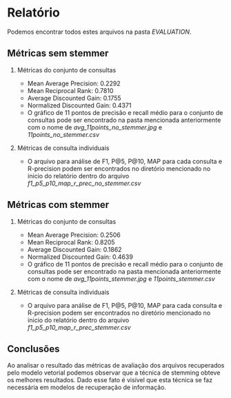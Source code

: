 # Relatório
Podemos encontrar todos estes arquivos na pasta _EVALUATION_.
## Métricas sem stemmer
1. Métricas do conjunto de consultas
    - Mean Average Precision: 0.2292
    - Mean Reciprocal Rank: 0.7810
    - Average Discounted Gain: 0.1755
    - Normalized Discounted Gain: 0.4371
    - O gráfico de 11 pontos de precisão e recall médio para o conjunto de consultas pode ser encontrado na pasta mencionada anteriormente com o nome de _avg_11points_no_stemmer.jpg_ e _11points_no_stemmer.csv_

2. Métricas de consulta individuais
    -   O arquivo para análise de F1, P@5, P@10, 
    MAP para cada consulta e R-precision podem ser encontrados no diretório mencionado no inicio do relatório dentro do arquivo _f1_p5_p10_map_r_prec_no_stemmer.csv_

## Métricas com stemmer
1. Métricas do conjunto de consultas
    - Mean Average Precision: 0.2506
    - Mean Reciprocal Rank: 0.8205
    - Average Discounted Gain: 0.1862
    - Normalized Discounted Gain: 0.4639
    - O gráfico de 11 pontos de precisão e recall médio para o conjunto de consultas pode ser encontrado na pasta mencionada anteriormente com o nome de _avg_11points_stemmer.jpg_ e _11points_stemmer.csv_

2. Métricas de consulta individuais
    -   O arquivo para análise de F1, P@5, P@10, 
    MAP para cada consulta e R-precision podem ser encontrados no diretório mencionado no inicio do relatório dentro do arquivo _f1_p5_p10_map_r_prec_stemmer.csv_

## Conclusões
Ao analisar o resultado das métricas de avaliação dos arquivos recuperados pelo modelo vetorial podemos observar que a técnica de stemming obteve os melhores resultados. Dado esse fato é visível que esta técnica se faz necessária em modelos de recuperação de informação.